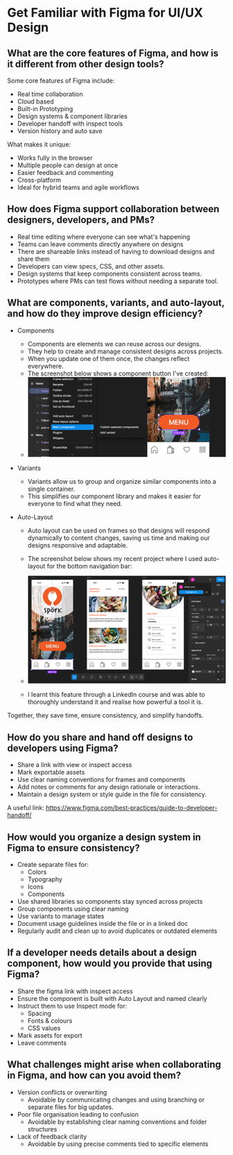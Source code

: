 # Get Familiar with Figma for UI/UX Design

## What are the core features of Figma, and how is it different from other design tools?
Some core features of Figma include:
- Real time collaboration
- Cloud based
- Built-in Prototyping
- Design systems & component libraries
- Developer handoff with inspect tools
- Version history and auto save

What makes it unique:
- Works fully in the browser
- Multiple people can design at once
- Easier feedback and commenting
- Cross-platform
- Ideal for hybrid teams and agile workflows

## How does Figma support collaboration between designers, developers, and PMs?
- Real time editing where everyone can see what's happening
- Teams can leave comments directly anywhere on designs
- There are shareable links instead of having to download designs and share them
- Developers can view specs, CSS, and other assets.
- Design systems that keep components consistent across teams.
- Prototypes where PMs can test flows without needing a separate tool.

## What are components, variants, and auto-layout, and how do they improve design efficiency?
- Components
  - Components are elements we can reuse across our designs.
  - They help to create and manage consistent designs across projects.
  - When you update one of them once, the changes reflect everywhere.
  - The screenshot below shows a component button I've created:
  - ![Screenshot of button component](image-12.png)

- Variants
  - Variants allow us to group and organize similar components into a single container.
  - This simplifies our component library and makes it easier for everyone to find what they need.

- Auto-Layout
  - Auto layout can be used on frames so that designs will respond dynamically to content changes, saving us time and making our designs responsive and adaptable.

  - The screenshot below shows my recent project where I used auto-layout for the bottom navigation bar:

  - ![Screenshot of auto layout](image-11.png)

  - I learnt this feature through a LinkedIn course and was able to thoroughly understand it and realise how powerful a tool it is.

Together, they save time, ensure consistency, and simplify handoffs.

## How do you share and hand off designs to developers using Figma?
- Share a link with view or inspect access
- Mark exportable assets
- Use clear naming conventions for frames and components
- Add notes or comments for any design rationale or interactions.
- Maintain a design system or style guide in the file for consistency.

A useful link:
https://www.figma.com/best-practices/guide-to-developer-handoff/

## How would you organize a design system in Figma to ensure consistency?
- Create separate files for:
  - Colors
  - Typography
  - Icons
  - Components
- Use shared libraries so components stay synced across projects
- Group components using clear naming
- Use variants to manage states
- Document usage guidelines inside the file or in a linked doc
- Regularly audit and clean up to avoid duplicates or outdated elements

## If a developer needs details about a design component, how would you provide that using Figma?
- Share the figma link with inspect access
- Ensure the component is built with Auto Layout and named clearly
- Instruct them to use Inspect mode for:
  - Spacing
  - Fonts & colours
  - CSS values
- Mark assets for export
- Leave comments

## What challenges might arise when collaborating in Figma, and how can you avoid them?
- Version conflicts or overwriting
  - Avoidable by communicating changes and using branching or separate files for big updates.
- Poor file organisation leading to confusion
  - Avoidable by establishing clear naming conventions and folder structures
- Lack of feedback clarity
  - Avoidable by using precise comments tied to specific elements